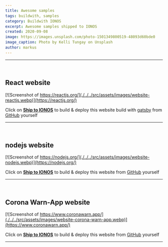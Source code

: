 ```yaml
---
title: Awesome samples
tags: buildwith, samples
category: Buildwith IONOS
excerpt: Awesome samples shipped to IONOS
created: 2020-09-08
image: https://images.unsplash.com/photo-1501349800519-48093d60bde0
image_caption: Photo by Kelli Tungay on Unsplash
author: markus
---
```


---

<br>

## React website

[![Screenshot of https://reactjs.org/](./../../src/assets/images/website-reactjs.webp)](https://reactjs.org/)

Click on **[Ship to IONOS](https://buildwith.ionos.com/setup?repo=https://github.com/reactjs/reactjs.org)** to build & deploy this website build with [gatsby](https://www.gatsbyjs.com/) from [GitHub](https://github.com/reactjs/reactjs.org) yourself

---

<br>

## nodejs website

[![Screenshot of https://nodejs.org/](./../../src/assets/images/website-nodejs.webp)](https://nodejs.org/)

Click on **[Ship to IONOS](https://buildwith.ionos.com/setup?repo=https://github.com/nodejs/nodejs.org)** to build & deploy this website from [GitHub](https://github.com/nodejs/nodejs.org) yourself

---

<br>

## Corona Warn-App website

[![Screenshot of https://www.coronawarn.app/](./../../src/assets/images/website-corona-warn-app.webp)](https://www.coronawarn.app/)

Click on **[Ship to IONOS](https://buildwith.ionos.com/setup?repo=https://github.com/corona-warn-app/cwa-website)** to build & deploy this website from [GitHub](https://github.com/corona-warn-app/cwa-website) yourself

---

<br>